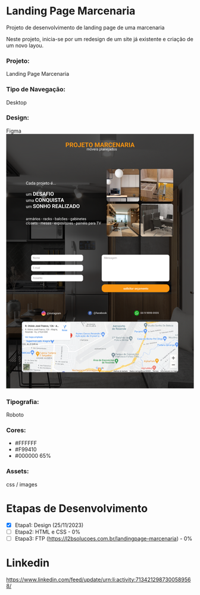 # Landing Page Marcenaria
Projeto de desenvolvimento de landing page de uma marcenaria

Neste projeto, inicia-se por um redesign de um site já existente e criação de um novo layou.

### Projeto:
Landing Page Marcenaria

### Tipo de Navegação:
Desktop

### Design:
Figma
![Reference Image](/wireframe/projeto-marcenaria.png)

### Tipografia:
Roboto

### Cores:
- #FFFFFF<br>
- #F99410<br>
- #000000 65%

### Assets:
css / images

# Etapas de Desenvolvimento
- [X] Etapa1: Design (25/11/2023)
- [ ] Etapa2: HTML e CSS - 0%
- [ ] Etapa3: FTP (https://l2bsolucoes.com.br/landingpage-marcenaria) - 0%

# Linkedin
https://www.linkedin.com/feed/update/urn:li:activity:7134212987300589568/

